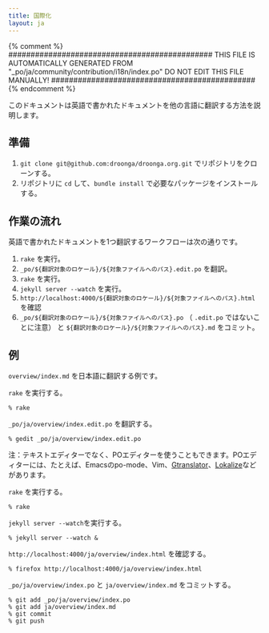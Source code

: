 ```yaml
---
title: 国際化
layout: ja
---
```


{% comment %}
##############################################
  THIS FILE IS AUTOMATICALLY GENERATED FROM
  "_po/ja/community/contribution/i18n/index.po"
  DO NOT EDIT THIS FILE MANUALLY!
##############################################
{% endcomment %}


このドキュメントは英語で書かれたドキュメントを他の言語に翻訳する方法を説明します。

## 準備

 1. `git clone git@github.com:droonga/droonga.org.git` でリポジトリをクローンする。
 2. リポジトリに `cd` して、`bundle install` で必要なパッケージをインストールする。

## 作業の流れ

英語で書かれたドキュメントを1つ翻訳するワークフローは次の通りです。

  1. `rake` を実行。
  2. `_po/${翻訳対象のロケール}/${対象ファイルへのパス}.edit.po` を翻訳。
  3. `rake` を実行。
  4. `jekyll server --watch` を実行。
  5. `http://localhost:4000/${翻訳対象のロケール}/${対象ファイルへのパス}.html` を確認
  6. `_po/${翻訳対象のロケール}/${対象ファイルへのパス}.po` （ `.edit.po` ではないことに注意） と `${翻訳対象のロケール}/${対象ファイルへのパス}.md` をコミット。

## 例

`overview/index.md` を日本語に翻訳する例です。

`rake` を実行する。

~~~
% rake
~~~

`_po/ja/overview/index.edit.po` を翻訳する。

~~~
% gedit _po/ja/overview/index.edit.po
~~~

注：テキストエディターでなく、POエディターを使うこともできます。POエディターには、たとえば、Emacsのpo-mode、Vim、[Gtranslator](https://wiki.gnome.org/Apps/Gtranslator)、[Lokalize](http://userbase.kde.org/Lokalize)などがあります。

`rake` を実行する。

~~~
% rake
~~~

`jekyll server --watch`を実行する。

~~~
% jekyll server --watch &
~~~

`http://localhost:4000/ja/overview/index.html` を確認する。

~~~
% firefox http://localhost:4000/ja/overview/index.html
~~~

`_po/ja/overview/index.po` と `ja/overview/index.md` をコミットする。

~~~
% git add _po/ja/overview/index.po
% git add ja/overview/index.md
% git commit
% git push
~~~
